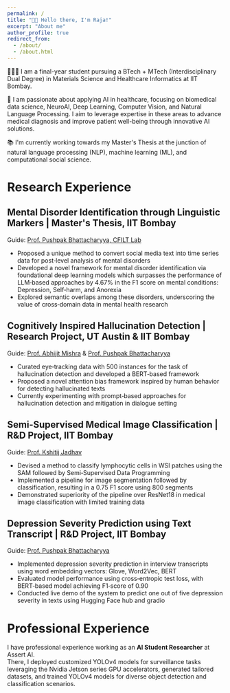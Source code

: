 ```yaml
---
permalink: /
title: "👋🏼 Hello there, I'm Raja!"
excerpt: "About me"
author_profile: true
redirect_from: 
  - /about/
  - /about.html
---
```




👨🏻‍💻 I am a final-year student pursuing a BTech + MTech (Interdisciplinary Dual Degree) in Materials Science and Healthcare Informatics at IIT Bombay.

🔬 I am passionate about applying AI in healthcare, focusing on biomedical data science, NeuroAI, Deep Learning, Computer Vision, and Natural Language Processing. I aim to leverage expertise in these areas to advance medical diagnosis and improve patient well-being through innovative AI solutions.

📚 I'm currently working towards my Master's Thesis at the junction of natural language processing (NLP), machine learning (ML), and computational social science.


# Research Experience
##  Mental Disorder Identification through Linguistic Markers | Master's Thesis, IIT Bombay
Guide: [Prof. Pushpak Bhattacharyya, CFILT Lab](https://www.cse.iitb.ac.in/~pb/)
- Proposed a unique method to convert social media text into time series data for post‑level analysis of mental disorders
- Developed a novel framework for mental disorder identification via foundational deep learning models which surpasses the
performance of LLM‑based approaches by 4.67% in the F1 score on mental conditions: Depression, Self‑harm, and Anorexia
- Explored semantic overlaps among these disorders, underscoring the value of cross‑domain data in mental health research
  
##  Cognitively Inspired Hallucination Detection | Research Project, UT Austin & IIT Bombay
Guide:  [Prof. Abhijit Mishra](https://abhijitmishra.github.io/) & [Prof. Pushpak Bhattacharyya](https://www.cse.iitb.ac.in/~pb/)
- Curated eye‑tracking data with 500 instances for the task of hallucination detection and developed a BERT‑based framework
- Proposed a novel attention bias framework inspired by human behavior for detecting hallucinated texts
- Currently experimenting with prompt‑based approaches for hallucination detection and mitigation in dialogue setting

##  Semi‑Supervised Medical Image Classification | R&D Project, IIT Bombay
Guide:  [Prof. Kshitij Jadhav](https://www.kcdh.iitb.ac.in/people/)
- Devised a method to classify lymphocytic cells in WSI patches using the SAM followed by Semi‑Supervised Data Programming
- Implemented a pipeline for image segmentation followed by classification, resulting in a 0.75 F1 score using 800 segments
- Demonstrated superiority of the pipeline over ResNet18 in medical image classification with limited training data

##  Depression Severity Prediction using Text Transcript | R&D Project, IIT Bombay
Guide: [Prof. Pushpak Bhattacharyya](https://www.cse.iitb.ac.in/~pb/)
- Implemented depression severity prediction in interview transcripts using word embedding vectors: Glove, Word2Vec, BERT
- Evaluated model performance using cross‑entropic test loss, with BERT‑based model achieving F1‑score of 0.90
- Conducted live demo of the system to predict one out of five depression severity in texts using Hugging Face hub and gradio

# Professional Experience
I have professional experience working as an **AI Student Researcher** at Assert AI. \
There, I deployed customized YOLOv4 models for surveillance tasks leveraging the Nvidia Jetson series GPU accelerators, generated tailored datasets, and trained YOLOv4 models for diverse object detection and classification scenarios.









